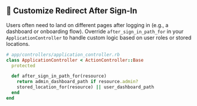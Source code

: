 ## 🔄 Customize Redirect After Sign-In

Users often need to land on different pages after logging in (e.g., a dashboard or onboarding flow). Override `after_sign_in_path_for` in your `ApplicationController` to handle custom logic based on user roles or stored locations.

```ruby
# app/controllers/application_controller.rb
class ApplicationController < ActionController::Base
  protected

  def after_sign_in_path_for(resource)
    return admin_dashboard_path if resource.admin?
    stored_location_for(resource) || user_dashboard_path
  end
end
```
